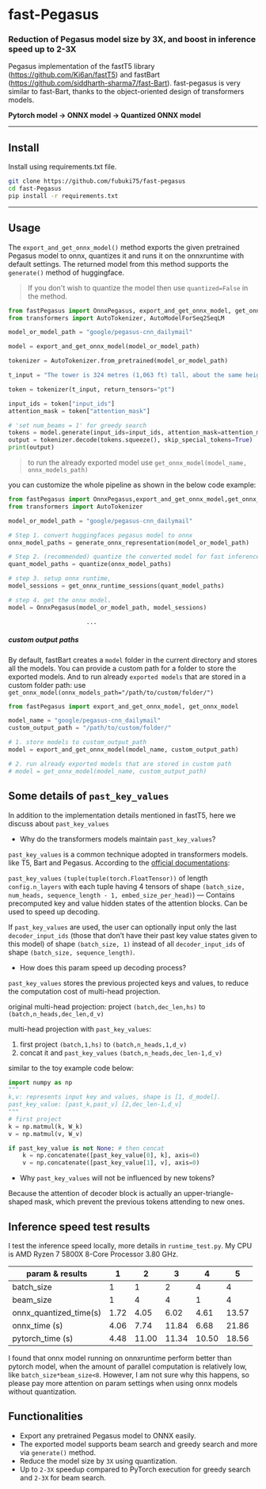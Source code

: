 # fast-Pegasus

### Reduction of Pegasus model size by 3X, and boost in inference speed up to 2-3X
  Pegasus implementation of the fastT5 library (https://github.com/Ki6an/fastT5) and fastBart (https://github.com/siddharth-sharma7/fast-Bart). 
  fast-pegasus is very similar to fast-Bart, thanks to the object-oriented design of transformers models.
  
  **Pytorch model -> ONNX model -> Quantized ONNX model**

---
## Install

Install using requirements.txt file.

```bash
git clone https://github.com/fubuki75/fast-pegasus
cd fast-Pegasus
pip install -r requirements.txt
```
---
## Usage

The `export_and_get_onnx_model()` method exports the given pretrained Pegasus model to onnx, quantizes it and runs it on the onnxruntime with default settings. The returned model from this method supports the `generate()` method of huggingface.

> If you don't wish to quantize the model then use `quantized=False` in the method.

```python
from fastPegasus import OnnxPegasus, export_and_get_onnx_model, get_onnx_model
from transformers import AutoTokenizer, AutoModelForSeq2SeqLM

model_or_model_path = "google/pegasus-cnn_dailymail"

model = export_and_get_onnx_model(model_or_model_path)

tokenizer = AutoTokenizer.from_pretrained(model_or_model_path)

t_input = "The tower is 324 metres (1,063 ft) tall, about the same height as an 81-storey building, and the tallest..."

token = tokenizer(t_input, return_tensors="pt")

input_ids = token["input_ids"]
attention_mask = token["attention_mask"]

# 'set num_beams = 1' for greedy search
tokens = model.generate(input_ids=input_ids, attention_mask=attention_mask, num_beams=2)
output = tokenizer.decode(tokens.squeeze(), skip_special_tokens=True)
print(output)
```

> to run the already exported model use `get_onnx_model(model_name, onnx_models_path)`

you can customize the whole pipeline as shown in the below code example:

```python
from fastPegasus import OnnxPegasus,export_and_get_onnx_model,get_onnx_model,get_onnx_runtime_sessions,generate_onnx_representation,quantize
from transformers import AutoTokenizer

model_or_model_path = "google/pegasus-cnn_dailymail"

# Step 1. convert huggingfaces pegasus model to onnx
onnx_model_paths = generate_onnx_representation(model_or_model_path)

# Step 2. (recommended) quantize the converted model for fast inference and to reduce model size.
quant_model_paths = quantize(onnx_model_paths)

# step 3. setup onnx runtime,
model_sessions = get_onnx_runtime_sessions(quant_model_paths)

# step 4. get the onnx model，
model = OnnxPegasus(model_or_model_path, model_sessions)

                      ...
```
##### custom output paths 
By default, fastBart creates a `model` folder in the current directory and stores all the models. You can provide a custom path for a folder to store the exported models. And to run already `exported models` that are stored in a custom folder path: use `get_onnx_model(onnx_models_path="/path/to/custom/folder/")`

```python
from fastPegasus import export_and_get_onnx_model, get_onnx_model

model_name = "google/pegasus-cnn_dailymail"
custom_output_path = "/path/to/custom/folder/"

# 1. store models to custom_output_path
model = export_and_get_onnx_model(model_name, custom_output_path)

# 2. run already exported models that are stored in custom path
# model = get_onnx_model(model_name, custom_output_path)
```
## Some details of `past_key_values`
In addition to the implementation details mentioned in fastT5, here we discuss about `past_key_values`
* Why do the transformers models maintain `past_key_values`? 

`past_key_values` is a common technique adopted in transformers models. like T5, Bart and Pegasus. According to the [official documentations](https://huggingface.co/docs/transformers/main/en/model_doc/t5#transformers.T5ForConditionalGeneration.forward.past_key_values):

`past_key_values` `(tuple(tuple(torch.FloatTensor))` of length `config.n_layers` with each tuple having 4 tensors of shape `(batch_size, num_heads, sequence_length - 1, embed_size_per_head)`) — Contains precomputed key and value hidden states of the attention blocks. Can be used to speed up decoding.

If `past_key_values` are used, the user can optionally input only the last `decoder_input_ids` (those that don’t have their past key value states given to this model) of shape `(batch_size, 1)` instead of all `decoder_input_ids` of shape `(batch_size, sequence_length)`.

* How does this param speed up decoding process?

`past_key_values` stores the previous projected keys and values, to reduce the computation cost of multi-head projection.
 
original multi-head projection: project `(batch,dec_len,hs)` to `(batch,n_heads,dec_len,d_v)`

multi-head projection with `past_key_values`: 
1. first project `(batch,1,hs)` to `(batch,n_heads,1,d_v)`
2. concat it and `past_key_values` `(batch,n_heads,dec_len-1,d_v)`

similar to the toy example code below: 
```python
import numpy as np
"""
k,v: represents input key and values, shape is [1, d_model].
past_key_value: [past_k,past_v] [2,dec_len-1,d_v]
"""
# first project
k = np.matmul(k, W_k)
v = np.matmul(v, W_v)

if past_key_value is not None: # then concat
    k = np.concatenate([past_key_value[0], k], axis=0)
    v = np.concatenate([past_key_value[1], v], axis=0)
```
* Why `past_key_values` will not be influenced by new tokens?

Because the attention of decoder block is actually an upper-triangle-shaped mask, which prevent the previous tokens attending to new ones.

## Inference speed test results
I test the inference speed locally, more details in `runtime_test.py`. My CPU is AMD Ryzen 7 5800X 8-Core Processor 3.80 GHz.

| param & results           | 1 | 2 | 3     | 4 | 5 |
|---------------------------| --- | --- |-------| --- | --- |
| batch_size                | 1 | 1 | 2     | 4 | 4 |
| beam_size                 | 1 | 4| 4     |1|4|
| onnx_quantized_time(s)    |1.72|4.05| 6.02  |4.61|13.57|
| onnx_time           (s)   |4.06|7.74| 11.84 |6.68|21.86|
| pytorch_time          (s) |4.48|11.00| 11.34 |10.50|18.56|

I found that onnx model running on onnxruntime perform better than pytorch model, when the amount of parallel computation
is relatively low, like `batch_size*beam_size<8`. However, I am not sure why this happens, so please pay more attention on
param settings when using onnx models without quantization.

## Functionalities

- Export any pretrained Pegasus model to ONNX easily.
- The exported model supports beam search and greedy search and more via `generate()` method.
- Reduce the model size by `3X` using quantization.
- Up to `2-3X` speedup compared to PyTorch execution for greedy search and `2-3X` for beam search.

